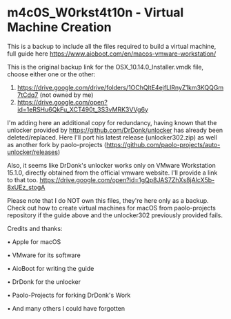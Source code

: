 # m4c0S_W0rkst4t10n - Virtual Machine Creation
This is a backup to include all the files required to build a virtual machine, full guide here
https://www.aioboot.com/en/macos-vmware-workstation/

This is the original backup link for the OSX_10.14.0_Installer.vmdk file, choose either one or the other:
1) https://drive.google.com/drive/folders/1OChQltE4ejfLIRnyZ1km3KQQGm7tCdq7 (not owned by me)
2) https://drive.google.com/open?id=1eRSHu6QkFu_XCT490t_3S3vMRK3VVg6y 


I'm adding here an additional copy for redundancy, having known that the unlocker provided by https://github.com/DrDonk/unlocker has already been deleted/replaced. 
Here I'll port his latest release (unlocker302.zip) as well as another fork by paolo-projects (https://github.com/paolo-projects/auto-unlocker/releases)

Also, it seems like DrDonk's unlocker works only on VMware Workstation 15.1.0, directly obtained from the official vmware website. I'll provide a link to that too.
https://drive.google.com/open?id=1gQp8JAS7ZhXs8jAlcX5b-8xUEz_stogA

Please note that I do NOT own this files, they're here only as a backup. Check out how to create virtual machines for macOS from paolo-projects repository if the guide above and the unlocker302 previously provided fails.

Credits and thanks:

• Apple for macOS

• VMware for its software

• AioBoot for writing the guide

• DrDonk for the unlocker 

• Paolo-Projects for forking DrDonk's Work

• And many others I could have forgotten




